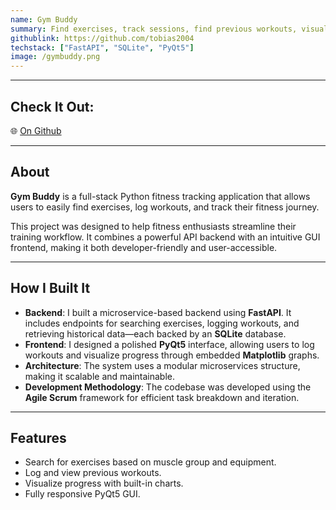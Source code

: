 ```yaml
---
name: Gym Buddy
summary: Find exercises, track sessions, find previous workouts, visualize progress
githublink: https://github.com/tobias2004
techstack: ["FastAPI", "SQLite", "PyQt5"]
image: /gymbuddy.png
---
```


---

## Check It Out:
🌐 [On Github](www.github.com/tobias2004)

--- 

## About

**Gym Buddy** is a full-stack Python fitness tracking application that allows users to easily find exercises, log workouts, and track their fitness journey.

This project was designed to help fitness enthusiasts streamline their training workflow. It combines a powerful API backend with an intuitive GUI frontend, making it both developer-friendly and user-accessible.

---

## How I Built It

- **Backend**: I built a microservice-based backend using **FastAPI**. It includes endpoints for searching exercises, logging workouts, and retrieving historical data—each backed by an **SQLite** database.
- **Frontend**: I designed a polished **PyQt5** interface, allowing users to log workouts and visualize progress through embedded **Matplotlib** graphs.
- **Architecture**: The system uses a modular microservices structure, making it scalable and maintainable.
- **Development Methodology**: The codebase was developed using the **Agile Scrum** framework for efficient task breakdown and iteration.

---

## Features

- Search for exercises based on muscle group and equipment.
- Log and view previous workouts.
- Visualize progress with built-in charts.
- Fully responsive PyQt5 GUI.